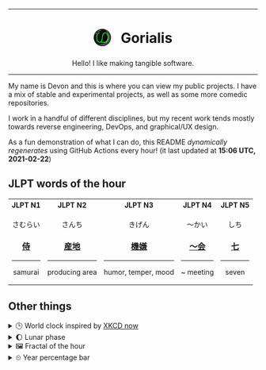 ***

<h1 align="center">
<sub>
    <img src="readme/resources/avatar.png" height="36">
</sub>
&nbsp;
Gorialis
</h1>
<p align="center">
Hello! I like making tangible software.
</p>

***

My name is Devon and this is where you can view my public projects. I have a mix of stable and experimental projects, as well as some more comedic repositories.

I work in a handful of different disciplines, but my recent work tends mostly towards reverse engineering, DevOps, and graphical/UX design.

As a fun demonstration of what I can do, this README *dynamically regenerates* using GitHub Actions every hour! (it last updated at **15:06 UTC, 2021-02-22**)

<h2>JLPT words of the hour</h2>
<table>
    <tr>
        <th>JLPT N1</th>
        <th>JLPT N2</th>
        <th>JLPT N3</th>
        <th>JLPT N4</th>
        <th>JLPT N5</th>
    </tr>
    <tr>
        <td>
            <p align="center">さむらい</p>
            <h3 align="center"><b><a href="https://jisho.org/search/%E4%BE%8D">侍</a></b></h3>
            <hr>
            <p align="center">samurai</p>
        </td>
        <td>
            <p align="center">さんち</p>
            <h3 align="center"><b><a href="https://jisho.org/search/%E7%94%A3%E5%9C%B0">産地</a></b></h3>
            <hr>
            <p align="center">producing area</p>
        </td>
        <td>
            <p align="center">きげん</p>
            <h3 align="center"><b><a href="https://jisho.org/search/%E6%A9%9F%E5%AB%8C">機嫌</a></b></h3>
            <hr>
            <p align="center">humor,<wbr> temper,<wbr> mood</p>
        </td>
        <td>
            <p align="center">～かい</p>
            <h3 align="center"><b><a href="https://jisho.org/search/%EF%BD%9E%E4%BC%9A">～会</a></b></h3>
            <hr>
            <p align="center">~ meeting</p>
        </td>
        <td>
            <p align="center">しち</p>
            <h3 align="center"><b><a href="https://jisho.org/search/%E4%B8%83">七</a></b></h3>
            <hr>
            <p align="center">seven</p>
        </td>
    </tr>
</table>

<h2>Other things</h2>
<details>
<summary>🕒  World clock inspired by <a href="https://xkcd.com/now">XKCD now</a></summary>

> <img src="generated/now.png" width="512">

</details>
<details>
<summary>🌔 Lunar phase</summary>

The moon is approximately 38.92% through its phase (Waxing Gibbous).

</details>
<details>
<summary>&#x1f5bc; Fractal of the hour</summary>

> <img src="generated/fractal.png" width="512">

</details>
<details>
<summary>&#x23f2; Year percentage bar</summary>
<pre><code>2021 [██▁▁▁▁▁▁▁▁▁▁▁▁▁▁▁▁▁▁] 14.42%</code></pre>
</details>
